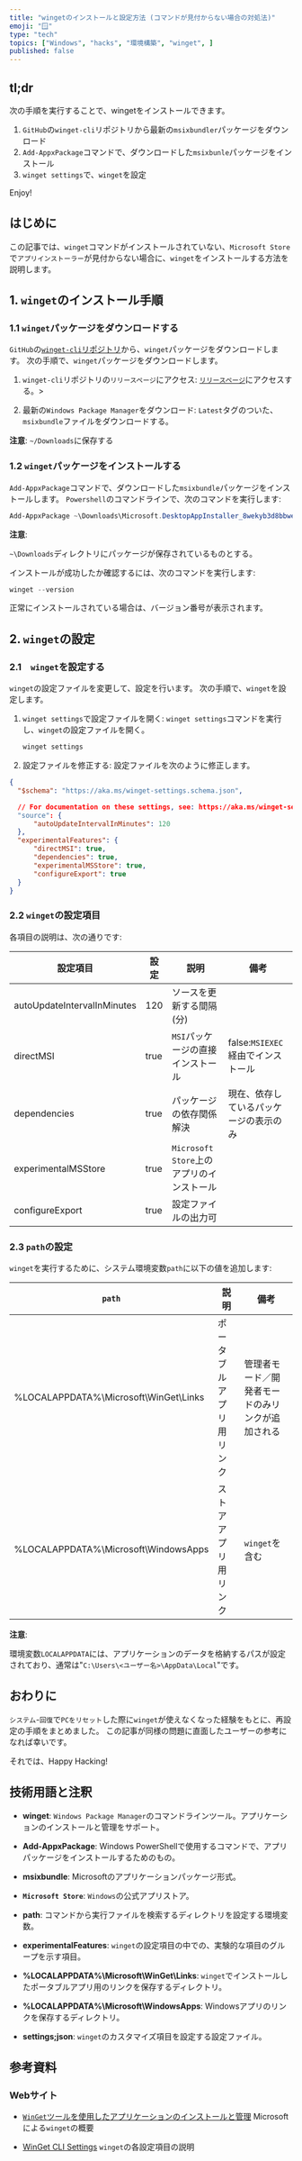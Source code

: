```yaml
---
title: "wingetのインストールと設定方法 (コマンドが見付からない場合の対処法)"
emoji: "🪟"
type: "tech"
topics: ["Windows", "hacks", "環境構築", "winget", ]
published: false
---
```


## tl;dr

次の手順を実行することで、wingetをインストールできます。

1. `GitHub`の`winget-cli`リポジトリから最新の`msixbundler`パッケージをダウンロード
2. `Add-AppxPackage`コマンドで、ダウンロードした`msixbunle`パッケージをインストール
3. `winget settings`で、`winget`を設定

Enjoy!

## はじめに

この記事では、`winget`コマンドがインストールされていない、`Microsoft Store`で`アプリインストーラー`が見付からない場合に、`winget`をインストールする方法を説明します。

## 1. `winget`のインストール手順

### 1.1 `winget`パッケージをダウンロードする

`GitHub`の[`winget-cli`リポジトリ](https://github.com/microsoft/winget-cli)から、`winget`パッケージをダウンロードします。
次の手順で、`winget`パッケージをダウンロードします。

1. `winget-cli`リポジトリの`リリースページ`にアクセス:
   [`リリースページ`](https://github.com/microsoft/winget-cli/releases)にアクセスする。>

2. 最新の`Windows Package Manager`をダウンロード:
  `Latest`タグのついた、`msixbundle`ファイルをダウンロードする。

  **注意**:
  `~/Downloads`に保存する

### 1.2 `winget`パッケージをインストールする

`Add-AppxPackage`コマンドで、ダウンロードした`msixbundle`パッケージをインストールします。
`Powershell`のコマンドラインで、次のコマンドを実行します:

```powershell
Add-AppxPackage ~\Downloads\Microsoft.DesktopAppInstaller_8wekyb3d8bbwe.msixbundle

```

**注意**:

`~\Downloads`ディレクトリにパッケージが保存されているものとする。

インストールが成功したか確認するには、次のコマンドを実行します:

```powershell
winget --version

```

正常にインストールされている場合は、バージョン番号が表示されます。

## 2. `winget`の設定

### 2.1　`winget`を設定する

`winget`の設定ファイルを変更して、設定を行います。
次の手順で、`winget`を設定します。

1. `winget settings`で設定ファイルを開く:
   `winget settings`コマンドを実行し、`winget`の設定ファイルを開く。

   ```powershell
   winget settings

   ```

2. 設定ファイルを修正する:
  設定ファイルを次のように修正します。

  ``` :settings.json
  {
    "$schema": "https://aka.ms/winget-settings.schema.json",

    // For documentation on these settings, see: https://aka.ms/winget-settings
    "source": {
        "autoUpdateIntervalInMinutes": 120
    },
    "experimentalFeatures": {
        "directMSI": true,
        "dependencies": true,
        "experimentalMSStore": true,
        "configureExport": true
    }
  }
  ```

### 2.2 `winget`の設定項目

各項目の説明は、次の通りです:

| 設定項目 | 設定 | 説明 | 備考 |
| --- | --- | --- | --- |
| autoUpdateIntervalInMinutes | 120 | ソースを更新する間隔 (分) | |
| directMSI | true | `MSI`パッケージの直接インストール | false:`MSIEXEC`経由でインストール |
| dependencies | true | パッケージの依存関係解決 | 現在、依存しているパッケージの表示のみ |
| experimentalMSStore | true | `Microsoft Store`上のアプリのインストール |  |
| configureExport | true | 設定ファイルの出力可 |  |

### 2.3 `path`の設定

`winget`を実行するために、システム環境変数`path`に以下の値を追加します:

| `path` | 説明 | 備考 |
| --- | ---| --- |
| %LOCALAPPDATA%\Microsoft\WinGet\Links | ポータブルアプリ用リンク | 管理者モード／開発者モードのみリンクが追加される |
| %LOCALAPPDATA%\Microsoft\WindowsApps | ストアアプリ用リンク | `winget`を含む |

**注意**:

環境変数`LOCALAPPDATA`には、アプリケーションのデータを格納するパスが設定されており、通常は"`C:\Users\<ユーザー名>\AppData\Local`"です。

## おわりに

`システム`-`回復`で`PCをリセット`した際に`winget`が使えなくなった経験をもとに、再設定の手順をまとめました。
この記事が同様の問題に直面したユーザーの参考になれば幸いです。

それでは、Happy Hacking!

## 技術用語と注釈

- **winget**:
  `Windows Package Manager`のコマンドラインツール。アプリケーションのインストールと管理をサポート。

- **Add-AppxPackage**:
  Windows PowerShellで使用するコマンドで、アプリパッケージをインストールするためのもの。

- **msixbundle**:
  Microsoftのアプリケーションパッケージ形式。

- **`Microsoft Store`**:
  `Windows`の公式アプリストア。

- **path**:
  コマンドから実行ファイルを検索するディレクトリを設定する環境変数。

- **experimentalFeatures**:
  `winget`の設定項目の中での、実験的な項目のグループを示す項目。

- **%LOCALAPPDATA%\Microsoft\WinGet\Links**:
  `winget`でインストールしたポータブルアプリ用のリンクを保存するディレクトリ。

- **%LOCALAPPDATA%\Microsoft\WindowsApps**:
  Windowsアプリのリンクを保存するディレクトリ。

- **settings;json**:
  `winget`のカスタマイズ項目を設定する設定ファイル。

## 参考資料

### Webサイト

- [`WinGet`ツールを使用したアプリケーションのインストールと管理](https://learn.microsoft.com/ja-jp/windows/package-manager/winget/)
  Microsoftによる`winget`の概要

- [WinGet CLI Settings](https://aka.ms/winget-settings)
  `winget`の各設定項目の説明
